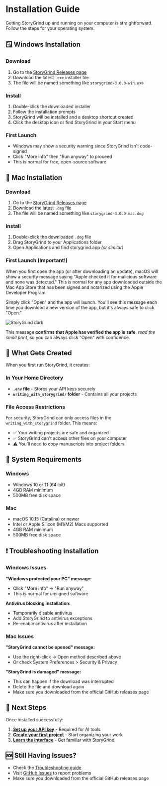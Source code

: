 # Installation Guide

Getting StoryGrind up and running on your computer is straightforward. Follow the steps for your operating system.

## 🪟 Windows Installation

### Download
1. Go to the [StoryGrind Releases page](https://github.com/cleesmith/storygrind/releases/latest)
2. Download the latest `.exe` installer file
3. The file will be named something like `storygrind-3.0.0-win.exe`

### Install
1. Double-click the downloaded installer
2. Follow the installation prompts
3. StoryGrind will be installed and a desktop shortcut created
4. Click the desktop icon or find StoryGrind in your Start menu

### First Launch
- Windows may show a security warning since StoryGrind isn't code-signed
- Click "More info" then "Run anyway" to proceed
- This is normal for free, open-source software

## 🍎 Mac Installation

### Download
1. Go to the [StoryGrind Releases page](https://github.com/cleesmith/storygrind/releases/latest)
2. Download the latest `.dmg` file
3. The file will be named something like `storygrind-3.0.0-mac.dmg`

### Install
1. Double-click the downloaded `.dmg` file
2. Drag StoryGrind to your Applications folder
3. Open Applications and find storygrind.app *(or similar)*

### First Launch (Important!)
When you first open the app (or after downloading an update), macOS will show a security message saying "Apple checked it for malicious software and none was detected." This is normal for any app downloaded outside the Mac App Store that has been signed and notarized using the Apple Developer Program.

Simply click "Open" and the app will launch. You'll see this message each time you download a new version of the app, but it's always safe to click "Open."

![StoryGrind dark](../blob/main/resources/storygrind_dmg_install.png?raw=true)

This message **confirms that Apple has verified the app is safe**, *read the small print*, so you can always click "Open" with confidence.

## 📁 What Gets Created

When you first run StoryGrind, it creates:

### In Your Home Directory
- **`.env` file** - Stores your API keys securely
- **`writing_with_storygrind/` folder** - Contains all your projects

### File Access Restrictions
For security, StoryGrind can only access files in the `writing_with_storygrind` folder. This means:
- ✅ Your writing projects are safe and organized
- ✅ StoryGrind can't access other files on your computer
- ⚠️ You'll need to copy manuscripts into project folders

## 🔧 System Requirements

### Windows
- Windows 10 or 11 (64-bit)
- 4GB RAM minimum
- 500MB free disk space

### Mac
- macOS 10.15 (Catalina) or newer
- Intel or Apple Silicon (M1/M2) Macs supported
- 4GB RAM minimum
- 500MB free disk space

## ❗ Troubleshooting Installation

### Windows Issues
**"Windows protected your PC" message:**
- Click "More info" → "Run anyway"
- This is normal for unsigned software

**Antivirus blocking installation:**
- Temporarily disable antivirus
- Add StoryGrind to antivirus exceptions
- Re-enable antivirus after installation

### Mac Issues
**"StoryGrind cannot be opened" message:**
- Use the right-click → Open method described above
- Or check System Preferences > Security & Privacy

**"StoryGrind is damaged" message:**
- This can happen if the download was interrupted
- Delete the file and download again
- Make sure you downloaded from the official GitHub releases page

## 🎯 Next Steps

Once installed successfully:

1. **[Set up your API key](API-Setup-Guide)** - Required for AI tools
2. **[Create your first project](Getting-Started)** - Start organizing your work
3. **[Learn the interface](User-Interface-Guide)** - Get familiar with StoryGrind

## 🆘 Still Having Issues?

- Check the [Troubleshooting guide](Troubleshooting)
- Visit [GitHub Issues](https://github.com/cleesmith/storygrind/issues) to report problems
- Make sure you downloaded from the official GitHub releases page
